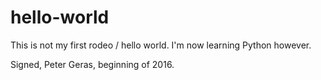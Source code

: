 # hello-world

This is not my first rodeo / hello world. I'm now learning Python however.

Signed, Peter Geras, beginning of 2016.
